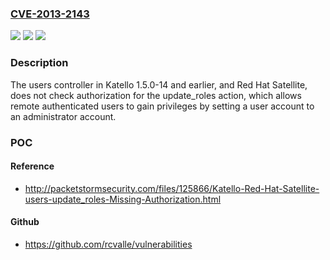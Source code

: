 ### [CVE-2013-2143](https://cve.mitre.org/cgi-bin/cvename.cgi?name=CVE-2013-2143)
![](https://img.shields.io/static/v1?label=Product&message=n%2Fa&color=blue)
![](https://img.shields.io/static/v1?label=Version&message=n%2Fa&color=blue)
![](https://img.shields.io/static/v1?label=Vulnerability&message=n%2Fa&color=brighgreen)

### Description

The users controller in Katello 1.5.0-14 and earlier, and Red Hat Satellite, does not check authorization for the update_roles action, which allows remote authenticated users to gain privileges by setting a user account to an administrator account.

### POC

#### Reference
- http://packetstormsecurity.com/files/125866/Katello-Red-Hat-Satellite-users-update_roles-Missing-Authorization.html

#### Github
- https://github.com/rcvalle/vulnerabilities

